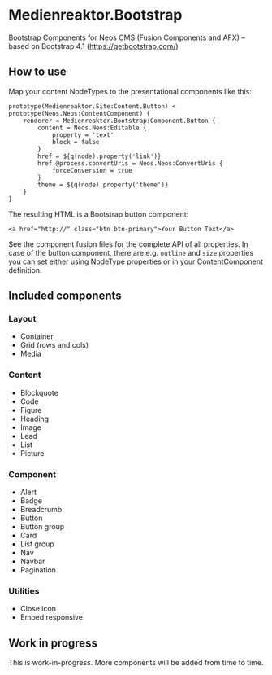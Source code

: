 # Medienreaktor.Bootstrap
Bootstrap Components for Neos CMS (Fusion Components and AFX) – based on Bootstrap 4.1 (https://getbootstrap.com/)

## How to use

Map your content NodeTypes to the presentational components like this:

```
prototype(Medienreaktor.Site:Content.Button) < prototype(Neos.Neos:ContentComponent) {
    renderer = Medienreaktor.Bootstrap:Component.Button {
        content = Neos.Neos:Editable {
            property = 'text'
            block = false
        }
        href = ${q(node).property('link')}
        href.@process.convertUris = Neos.Neos:ConvertUris {
            forceConversion = true
        }
        theme = ${q(node).property('theme')}
    }
}
```

The resulting HTML is a Bootstrap button component:

```
<a href="http://" class="btn btn-primary">Your Button Text</a>
```

See the component fusion files for the complete API of all properties. In case of the button component, there are e.g. ```outline``` and ```size``` properties you can set either using NodeType properties or in your ContentComponent definition.

## Included components

### Layout
+ Container
+ Grid (rows and cols)
+ Media

### Content
+ Blockquote
+ Code
+ Figure
+ Heading
+ Image
+ Lead
+ List
+ Picture

### Component
+ Alert
+ Badge
+ Breadcrumb
+ Button
+ Button group
+ Card
+ List group
+ Nav
+ Navbar
+ Pagination

### Utilities
+ Close icon
+ Embed responsive

## Work in progress

This is work-in-progress. More components will be added from time to time.
